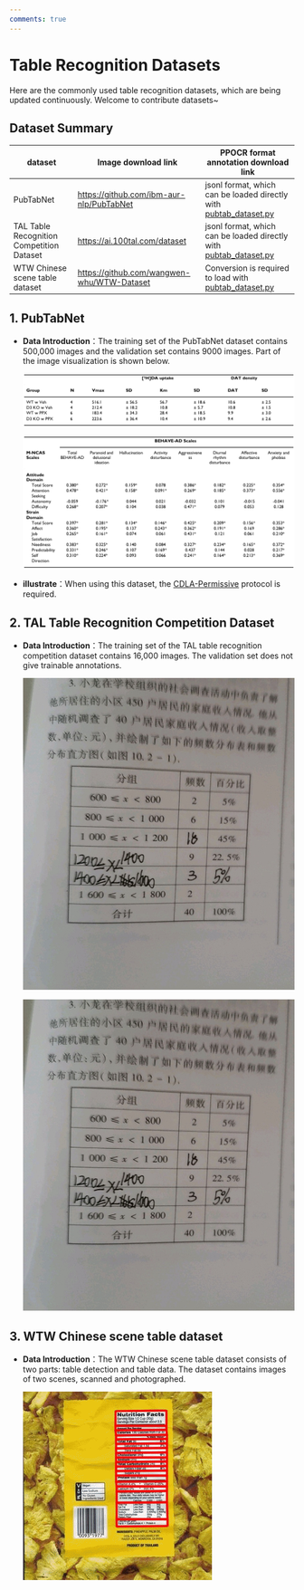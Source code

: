 ```yaml
---
comments: true
---
```



# Table Recognition Datasets

Here are the commonly used table recognition datasets, which are being updated continuously. Welcome to contribute datasets~

## Dataset Summary

| dataset | Image download link | PPOCR format annotation download link |
|---|---|---|
| PubTabNet |<https://github.com/ibm-aur-nlp/PubTabNet>| jsonl format, which can be loaded directly with [pubtab_dataset.py](https://github.com/PaddlePaddle/PaddleOCR/blob/main/ppocr/data/pubtab_dataset.py) |
| TAL Table Recognition Competition Dataset |<https://ai.100tal.com/dataset>| jsonl format, which can be loaded directly with [pubtab_dataset.py](https://github.com/PaddlePaddle/PaddleOCR/blob/main/ppocr/data/pubtab_dataset.py) |
| WTW Chinese scene table dataset |<https://github.com/wangwen-whu/WTW-Dataset>| Conversion is required to load with [pubtab_dataset.py](https://github.com/PaddlePaddle/PaddleOCR/blob/main/ppocr/data/pubtab_dataset.py)|

## 1. PubTabNet

- **Data Introduction**：The training set of the PubTabNet dataset contains 500,000 images and the validation set contains 9000 images. Part of the image visualization is shown below.

    ![](./images/table_PubTabNet_demo/PMC524509_007_00.png)

    ![](./images/table_PubTabNet_demo/PMC535543_007_01.png)

- **illustrate**：When using this dataset, the [CDLA-Permissive](https://cdla.io/permissive-1-0/) protocol is required.

## 2. TAL Table Recognition Competition Dataset

- **Data Introduction**：The training set of the TAL table recognition competition dataset contains 16,000 images. The validation set does not give trainable annotations.

    ![](./images/table_tal_demo/1.jpg)

    ![](./images/table_tal_demo/2.jpg)

## 3. WTW Chinese scene table dataset

- **Data Introduction**：The WTW Chinese scene table dataset consists of two parts: table detection and table data. The dataset contains images of two scenes, scanned and photographed.

    ![img](./images/20210816_210413.gif)
